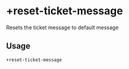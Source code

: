 # +reset-ticket-message
Resets the ticket message to default message

## Usage
```
+reset-ticket-message
```